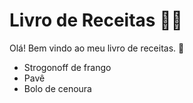 # Livro de Receitas :man_cook:

Olá! Bem vindo ao meu livro de receitas. :wave:

- Strogonoff de frango
- Pavê 
- Bolo de cenoura
